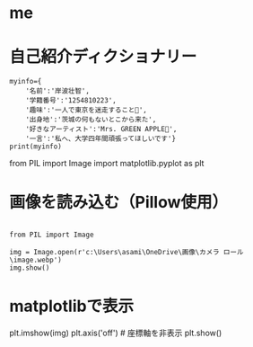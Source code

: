 # me
# 自己紹介ディクショナリー

```phython
myinfo={
    '名前':'岸波壮智',
    '学籍番号':'1254810223',
    '趣味':'一人で東京を迷走すること🗼',
    '出身地':'茨城の何もないとこから来た',
    '好きなアーティスト':'Mrs. GREEN APPLE🍏',
    '一言':'私へ、大学四年間頑張ってほしいです'}
print(myinfo)
```

from PIL import Image
import matplotlib.pyplot as plt

# 画像を読み込む（Pillow使用）
```phython

from PIL import Image

img = Image.open(r'c:\Users\asami\OneDrive\画像\カメラ ロール\image.webp')
img.show()
```
# matplotlibで表示
plt.imshow(img)
plt.axis('off')  # 座標軸を非表示
plt.show()

